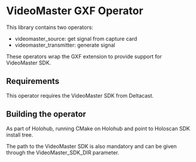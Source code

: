 # VideoMaster GXF Operator

This library contains two operators:
- videomaster_source: get signal from capture card
- videomaster_transmitter: generate signal

These operators wrap the GXF extension to provide support for VideoMaster SDK.

## Requirements

This operator requires the VideoMaster SDK from Deltacast.

## Building the operator

As part of Holohub, running CMake on Holohub and point to Holoscan SDK install tree.

The path to the VideoMaster SDK is also mandatory and can be given through the VideoMaster_SDK_DIR parameter.
